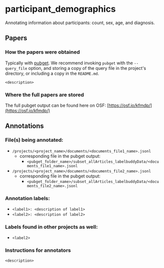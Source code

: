 # participant_demographics
Annotating information about participants: count, sex, age, and diagnosis.

## Papers

### How the papers were obtained
Typically with [pubget](https://neuroquery.github.io/pubget/pubget.html).
We recommend invoking `pubget` with the `--query_file` option, and storing a copy of the query file in the project's directory, or including a copy in the `README.md`.

`<description>`

### Where the full papers are stored
The full pubget output can be found here on OSF: [https://osf.io/kfmdp/](https://osf.io/kfmdp/)

## Annotations
### File(s) being annotated: 
- `/projects/<project_name>/documents/<documents_file1_name>.jsonl`
  - corresponding file in the pubget output: 
    - `<pubget_folder_name>/subset_allArticles_labelbuddyData/<documents_file1_name>.jsonl`
- `/projects/<project_name>/documents/<documents_file2_name>.jsonl`
  - corresponding file in the pubget output: 
    - `<pubget_folder_name>/subset_allArticles_labelbuddyData/<documents_file2_name>.jsonl`
  
### Annotation labels:
- `<label1>: <description of label1>`
- `<label2>: <description of label2>` 

### Labels found in other projects as well:
- `<label2>`

### Instructions for annotators
`<description>`

